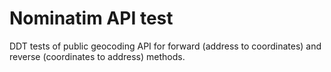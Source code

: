 # Nominatim API test

DDT tests of public geocoding API for forward (address to coordinates) and reverse
(coordinates to address) methods.




